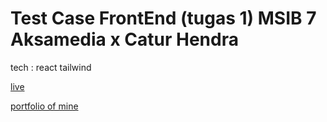 # Test Case FrontEnd (tugas 1) MSIB 7 Aksamedia x Catur Hendra

tech : react tailwind

[live](https://aksamedia-frontend.carroo.my.id/login)

[portfolio of mine](https://carroo.me)
